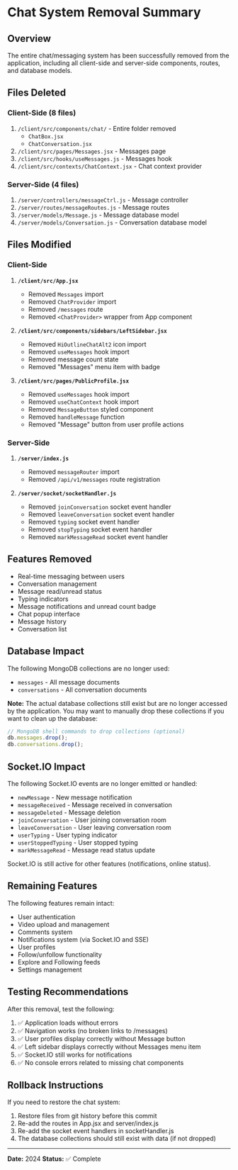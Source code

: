 # Chat System Removal Summary

## Overview

The entire chat/messaging system has been successfully removed from the application, including all client-side and server-side components, routes, and database models.

## Files Deleted

### Client-Side (8 files)

1. `/client/src/components/chat/` - Entire folder removed
   - `ChatBox.jsx`
   - `ChatConversation.jsx`
2. `/client/src/pages/Messages.jsx` - Messages page
3. `/client/src/hooks/useMessages.js` - Messages hook
4. `/client/src/contexts/ChatContext.jsx` - Chat context provider

### Server-Side (4 files)

1. `/server/controllers/messageCtrl.js` - Message controller
2. `/server/routes/messageRoutes.js` - Message routes
3. `/server/models/Message.js` - Message database model
4. `/server/models/Conversation.js` - Conversation database model

## Files Modified

### Client-Side

1. **`/client/src/App.jsx`**

   - Removed `Messages` import
   - Removed `ChatProvider` import
   - Removed `/messages` route
   - Removed `<ChatProvider>` wrapper from App component

2. **`/client/src/components/sidebars/LeftSidebar.jsx`**

   - Removed `HiOutlineChatAlt2` icon import
   - Removed `useMessages` hook import
   - Removed message count state
   - Removed "Messages" menu item with badge

3. **`/client/src/pages/PublicProfile.jsx`**
   - Removed `useMessages` hook import
   - Removed `useChatContext` hook import
   - Removed `MessageButton` styled component
   - Removed `handleMessage` function
   - Removed "Message" button from user profile actions

### Server-Side

1. **`/server/index.js`**

   - Removed `messageRouter` import
   - Removed `/api/v1/messages` route registration

2. **`/server/socket/socketHandler.js`**
   - Removed `joinConversation` socket event handler
   - Removed `leaveConversation` socket event handler
   - Removed `typing` socket event handler
   - Removed `stopTyping` socket event handler
   - Removed `markMessageRead` socket event handler

## Features Removed

- Real-time messaging between users
- Conversation management
- Message read/unread status
- Typing indicators
- Message notifications and unread count badge
- Chat popup interface
- Message history
- Conversation list

## Database Impact

The following MongoDB collections are no longer used:

- `messages` - All message documents
- `conversations` - All conversation documents

**Note:** The actual database collections still exist but are no longer accessed by the application. You may want to manually drop these collections if you want to clean up the database:

```javascript
// MongoDB shell commands to drop collections (optional)
db.messages.drop();
db.conversations.drop();
```

## Socket.IO Impact

The following Socket.IO events are no longer emitted or handled:

- `newMessage` - New message notification
- `messageReceived` - Message received in conversation
- `messageDeleted` - Message deletion
- `joinConversation` - User joining conversation room
- `leaveConversation` - User leaving conversation room
- `userTyping` - User typing indicator
- `userStoppedTyping` - User stopped typing
- `markMessageRead` - Message read status update

Socket.IO is still active for other features (notifications, online status).

## Remaining Features

The following features remain intact:

- User authentication
- Video upload and management
- Comments system
- Notifications system (via Socket.IO and SSE)
- User profiles
- Follow/unfollow functionality
- Explore and Following feeds
- Settings management

## Testing Recommendations

After this removal, test the following:

1. ✅ Application loads without errors
2. ✅ Navigation works (no broken links to /messages)
3. ✅ User profiles display correctly without Message button
4. ✅ Left sidebar displays correctly without Messages menu item
5. ✅ Socket.IO still works for notifications
6. ✅ No console errors related to missing chat components

## Rollback Instructions

If you need to restore the chat system:

1. Restore files from git history before this commit
2. Re-add the routes in App.jsx and server/index.js
3. Re-add the socket event handlers in socketHandler.js
4. The database collections should still exist with data (if not dropped)

---

**Date:** 2024
**Status:** ✅ Complete
